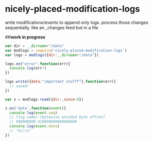 # nicely-placed-modification-logs
write modifications/events to append only logs. process those changes sequentially. like an _changes feed but in a file

##**work in progress**

```js
var dir = __dirname+"/data"
var modlogs = require('nicely-placed-modification-logs')
var logs = modlogs({dir:__dirname+"/data"})

logs.on("error",function(err){
  console.log(err!)
})

logs.write({data:"important stufff"},function(err){
  // saved!
})

var s = modlogs.read({dir:,since:0})

s.on('data',function(event){
  console.log(event.seq)
  // [log name]-[bytewise encoded byte offset]
  // 000000000-420000000000000000
  console.log(event.data)
  // "hi!\n"  
})

```

